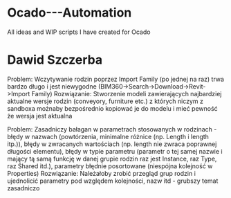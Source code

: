 # Ocado---Automation
All ideas and WIP scripts I have created for Ocado

# Dawid Szczerba
Problem: Wczytywanie rodzin poprzez Import Family (po jednej na raz) trwa bardzo długo i jest niewygodne (BIM360->Search->Download->Revit->Import Family)
Rozwiązanie: Stworzenie modeli zawierających najbardziej aktualne wersje rodzin (conveyory, furniture etc.) z których niczym z sandboxa możnaby bezpośrednio kopiować je do modelu i mieć pewność że wersja jest aktualna

Problem: Zasadniczy bałagan w parametrach stosowanych w rodzinach - błędy w nazwach (powtórzenia, minimalne różnice (np. Length i length itp.)), błędy w zwracanych wartościach (np. length nie zwraca poprawnej długości elementu), błędy w typie parametru 
(parametr o tej samej nazwie i mający tą samą funkcję w danej grupie rodzin raz jest Instance, raz Type, raz Shared itd.), parametry błędnie posortowane (niespójna kolejność w Properties)
Rozwiązanie: Należałoby zrobić przegląd grup rodzin i ujednolicić parametry pod względem kolejności, nazw itd - grubszy temat zasadniczo
